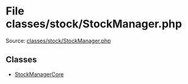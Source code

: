 File classes/stock/StockManager.php
=========

Source: [classes/stock/StockManager.php](https://github.com/PrestaShop/PrestaShop/blob/1.5.5.0/classes/stock/StockManager.php)


Classes
-------

* [StockManagerCore](class.StockManagerCore.md)

